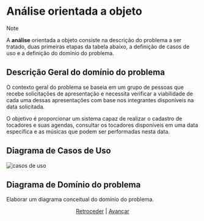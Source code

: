 # Análise orientada a objeto
> [!NOTE]
> <p>A <strong>análise</strong> orientada a objeto consiste na descrição do 
> problema a ser tratado, duas primeiras etapas da tabela abaixo, a definição de 
> casos de uso e a definição do domínio do problema.</p>

## Descrição Geral do domínio do problema

O contexto geral do problema se baseia em um grupo de pessoas que recebe solicitações de apresentação e necessita verificar a viabilidade de cada uma dessas apresentações com base nos integrantes disponíveis na data solicitada.

O objetivo é proporcionar um sistema capaz de realizar o cadastro de tocadores e suas agendas, consultar os tocadores disponíveis em uma data específica e as músicas que podem ser performadas nesta data.

## Diagrama de Casos de Uso

![casos de uso](https://github.com/LarahFRB/PRG22107/blob/main/figures/UseCaseDiagram-Project.png)
 
## Diagrama de Domínio do problema

Elaborar um diagrama conceitual do domínio do problema.


<div align="center">

[Retroceder](README.md) | [Avançar](projeto.md)

</div>
